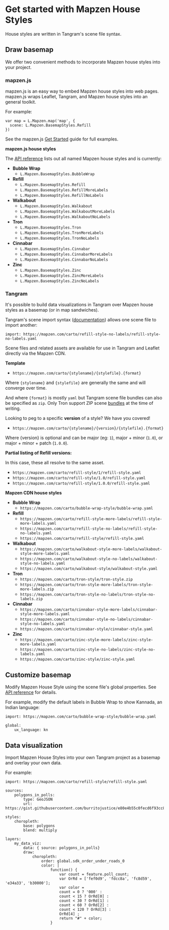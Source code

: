 # Get started with Mapzen House Styles

House styles are written in Tangram's scene file syntax.

## Draw basemap

We offer two convenient methods to incorporate Mapzen house styles into your project.

### mapzen.js

mapzen.js is an easy way to embed Mapzen house styles into web pages. mapzen.js wraps Leaflet, Tangram, and Mapzen house styles into an general toolkit.

For example:

```
var map = L.Mapzen.map('map', {
  scene: L.Mapzen.BasemapStyles.Refill
})
```

See the mapzen.js [Get Started](https://mapzen.com/documentation/mapzen-js/get-started/) guide for full examples.

**mapzen.js house styles**

The [API reference](https://mapzen.com/documentation/mapzen-js/api-reference/#basemap-styles) lists out all named Mapzen house styles and is currently:

* **Bubble Wrap**
  * `L.Mapzen.BasemapStyles.BubbleWrap`
* **Refill**
  * `L.Mapzen.BasemapStyles.Refill`
  * `L.Mapzen.BasemapStyles.RefillMoreLabels`
  * `L.Mapzen.BasemapStyles.RefillNoLabels`
* **Walkabout**
  * `L.Mapzen.BasemapStyles.Walkabout`
  * `L.Mapzen.BasemapStyles.WalkaboutMoreLabels`
  * `L.Mapzen.BasemapStyles.WalkaboutNoLabels`
* **Tron**
  * `L.Mapzen.BasemapStyles.Tron`
  * `L.Mapzen.BasemapStyles.TronMoreLabels`
  * `L.Mapzen.BasemapStyles.TronNoLabels`
* **Cinnabar**
  * `L.Mapzen.BasemapStyles.Cinnabar`
  * `L.Mapzen.BasemapStyles.CinnabarMoreLabels`
  * `L.Mapzen.BasemapStyles.CinnabarNoLabels`
* **Zinc**
  * `L.Mapzen.BasemapStyles.Zinc`
  * `L.Mapzen.BasemapStyles.ZincMoreLabels`
  * `L.Mapzen.BasemapStyles.ZincNoLabels`

### Tangram

It's possible to build data visualizations in Tangram over Mapzen house styles as a basemap (or in map sandwiches).

Tangram's scene import syntax ([documentation](https://mapzen.com/documentation/tangram/import/)) allows one scene file to import another:

```
import: https://mapzen.com/carto/refill-style-no-labels/refill-style-no-labels.yaml
```

Scene files and related assets are available for use in Tangram and Leaflet directly via the Mapzen CDN.

**Template**

* `https://mapzen.com/carto/{stylename}/{stylefile}.{format}`

Where `{stylename}` and `{stylefile}` are generally the same and will converge over time.

And where `{format}` is mostly `yaml` but Tangram scene file bundles can also be specified as `zip`. Only Tron support ZIP scene [bundles](https://github.com/tangrams/bundler) at the time of writing.

Looking to peg to a specific **version** of a style? We have you covered!

* `https://mapzen.com/carto/{stylename}/{version}/{stylefile}.{format}`

Where {version} is optional and can be major (eg: `1`), major + minor (`1.0`), or major + minor + patch (`1.0.0`).

**Partial listing of Refill versions:**

In this case, these all resolve to the same asset.

* `https://mapzen.com/carto/refill-style/1/refill-style.yaml`
* `https://mapzen.com/carto/refill-style/1.0/refill-style.yaml`
* `https://mapzen.com/carto/refill-style/1.0.0/refill-style.yaml`

**Mapzen CDN house styles**

* **Bubble Wrap**
  * `https://mapzen.com/carto/bubble-wrap-style/bubble-wrap.yaml`
* **Refill**
  * `https://mapzen.com/carto/refill-style-more-labels/refill-style-more-labels.yaml`
  * `https://mapzen.com/carto/refill-style-no-labels/refill-style-no-labels.yaml`
  * `https://mapzen.com/carto/refill-style/refill-style.yaml`
* **Walkabout**
  * `https://mapzen.com/carto/walkabout-style-more-labels/walkabout-style-more-labels.yaml`
  * `https://mapzen.com/carto/walkabout-style-no-labels/walkabout-style-no-labels.yaml`
  * `https://mapzen.com/carto/walkabout-style/walkabout-style.yaml`
* **Tron**
  * `https://mapzen.com/carto/tron-style/tron-style.zip`
  * `https://mapzen.com/carto/tron-style-more-labels/tron-style-more-labels.zip`
  * `https://mapzen.com/carto/tron-style-no-labels/tron-style-no-labels.zip`
* **Cinnabar**
  * `https://mapzen.com/carto/cinnabar-style-more-labels/cinnabar-style-more-labels.yaml`
  * `https://mapzen.com/carto/cinnabar-style-no-labels/cinnabar-style-no-labels.yaml`
  * `https://mapzen.com/carto/cinnabar-style/cinnabar-style.yaml`
* **Zinc**
  * `https://mapzen.com/carto/zinc-style-more-labels/zinc-style-more-labels.yaml`
  * `https://mapzen.com/carto/zinc-style-no-labels/zinc-style-no-labels.yaml`
  * `https://mapzen.com/carto/zinc-style/zinc-style.yaml`

## Customize basemap

Modify Mapzen House Style using the scene file's global properties. See [API reference](api-reference.md) for details.

For example, modify the default labels in Bubble Wrap to show Kannada, an Indian language:

```
import: https://mapzen.com/carto/bubble-wrap-style/bubble-wrap.yaml

global:
    ux_language: kn
```

## Data visualization

Import Mapzen House Styles into your own Tangram project as a basemap and overlay your own data.

For example:

```
import: https://mapzen.com/carto/refill-style/refill-style.yaml

sources:
    polygons_in_polls:
        type: GeoJSON
        url: https://gist.githubusercontent.com/burritojustice/e80e4b55c0fecd6f93cc8dae20ac2686/raw/c350c17d0697a52e73dc39ab261f4d0f14ca1afa/LAC_neightborhoods_polling_places_2014_general.geojson

styles:
    choropleth:
        base: polygons
        blend: multiply

layers:
    my_data_viz:
        data: { source: polygons_in_polls}
        draw:
            choropleth:
                order: global.sdk_order_under_roads_0
                color: |
                    function() {
                        var count = feature.poll_count;
                        var OrRd = ['fef0d9', 'fdcc8a', 'fc8d59', 'e34a33', 'b30000'];
                        var color =
                        count = 0 ? '000' :
                        count < 15 ? OrRd[0] :
                        count < 30 ? OrRd[1] :
                        count < 60 ? OrRd[2] :
                        count < 120 ? OrRd[3] :
                        OrRd[4] ;
                        return "#" + color;
                    }

```
